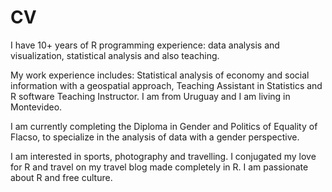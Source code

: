 # CV

I have 10+ years of R programming experience: data analysis and visualization, statistical analysis and also teaching.

My work experience includes: Statistical analysis of economy and social information with a geospatial approach, Teaching Assistant in Statistics and R software Teaching Instructor. I am from Uruguay and I am living in Montevideo.

I am currently completing the Diploma in Gender and Politics of Equality of Flacso, to specialize in the analysis of data with a gender perspective.

I am interested in sports, photography and travelling. I conjugated my love for R and travel on my travel blog made completely in R. I am passionate about R and free culture.
